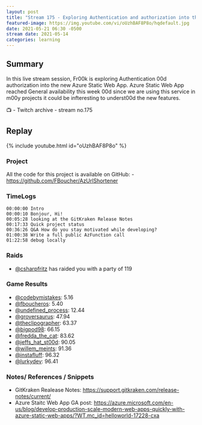 ```yaml
---
layout: post
title: "Stream 175 - Exploring Authentication and authorization into the new Azure Static Web App"
featured-image: https://img.youtube.com/vi/oUzhBAF8P8o/hqdefault.jpg
date: 2021-05-21 06:30 -0500
stream date: 2021-05-14
categories: learning
---
```


## Summary

In this live stream session, Fr00k is exploring Authentication 00d authorization into the new Azure Static Web App. Azure Static Web App reached General availability this week 00d since we are using this service in m00y projects it could be infteresting to underst00d the new features.

📺 - Twitch archive - stream no.175

## Replay

{% include youtube.html id="oUzhBAF8P8o" %}
<br/><!--more-->


### Project

All the code for this project is available on GitHub:  - https://github.com/FBoucher/AzUrlShortener

### TimeLogs

    00:00:00 Intro
    00:00:10 Bonjour, Hi!
    00:05:28 looking at the GitKraken Release Notes
    00:17:33 Quick project status
    00:36:26 Q&A How do you stay motivated while developing?
    01:00:38 Write a full public AzFunction call
    01:22:58 debug locally

### Raids

- [@csharpfritz](https://www.twitch.tv/csharpfritz) has raided you with a party of 119

### Game Results

- [@codebymistakes](https://www.twitch.tv/codebymistakes): 5.16
- [@fboucheros](https://www.twitch.tv/fboucheros): 5.40
- [@undefined_process](https://www.twitch.tv/undefined_process): 12.44
- [@groversaurus](https://www.twitch.tv/groversaurus): 47.94
- [@theclipographer](https://www.twitch.tv/theclipographer): 63.37
- [@bigpod98](https://www.twitch.tv/bigpod98): 66.15
- [@fredda_the_cat](https://www.twitch.tv/fredda_the_cat): 83.62
- [@jeffs_hat_st00d](https://www.twitch.tv/jeffs_hat_st00d): 90.05
- [@willem_meints](https://www.twitch.tv/willem_meints): 91.36
- [@instafluff](https://www.twitch.tv/instafluff): 96.32
- [@lurkydev](https://www.twitch.tv/lurkydev): 96.41

### Notes/ References / Snippets

- GitKraken Realease Notes: https://support.gitkraken.com/release-notes/current/
- Azure Staitc Web App GA post: https://azure.microsoft.com/en-us/blog/develop-production-scale-modern-web-apps-quickly-with-azure-static-web-apps/?WT.mc_id=helloworld-17228-cxa
